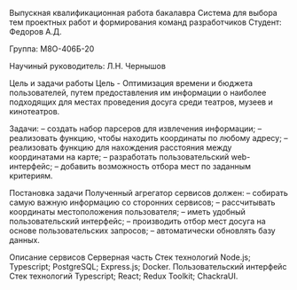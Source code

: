 Выпускная квалификационная работа бакалавра
Система для выбора тем проектных работ и формирования команд разработчиков
Студент: Федоров А.Д.

Группа: М8О-406Б-20

Научиный руководитель: Л.Н. Чернышов

Цель и задачи работы
Цель - Оптимизация времени и бюджета пользователей, путем предоставления им информации о наиболее подходящих для местах проведения досуга среди театров, музеев и кинотеатров.


Задачи:
– создать набор парсеров для извлечения информации;
– реализовать функцию, чтобы находить координаты по любому адресу;
– реализовать функцию для нахождения расстояния между координатами на карте;
– разработать пользовательский web-интерфейс;
– добавить возможность отбора мест по заданным критериям.


Постановка задачи
Полученный агрегатор сервисов должен: – собирать самую важную информацию со сторонних сервисов;
– рассчитывать координаты местоположения пользователя;
– иметь удобный пользовательский интерфейс;
– производить отбор мест досуга на основе пользовательских запросов;
– автоматически обновлять базу данных.

Описание сервисов
Серверная часть
Стек технологий
Node.js;
Typescript;
PostgreSQL;
Express.js;
Docker.
Пользовательский интерфейс
Стек технологий
Typescript;
React;
Redux Toolkit;
ChackraUI.
